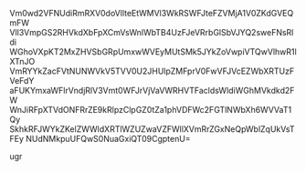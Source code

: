 Vm0wd2VFNUdiRmRXV0doVllteEtWMVl3WkRSWFJteFZVMjA1V0ZKdGVEQmFW
Vll3VmpGS2RHVkdXbFpXCmVsWnlWbTB4UzFJeVRrbGlSbVJYQ2sweFNsRldi
WGhoVXpKT2MxZHVSbGRpUmxwWVEyMUtSMk5JYkZoVwpiVTQwVlhwR1lXTnJO
VmRYYkZacFVtNUNWVkV5TVV0U2JHUlpZMFprV0FwVFJVcEZWbXRTUzFVeFdY
aFUKYmxaWFlrVndjRlV3Vmt0WFJrVjVaVWRHVTFacldsWldiWGhMVkdkd2FW
WnJiRFpXTVdONFRrZE9kRlpzClpGZ0tZa1phVDFWc2FGTlNWbXh6WVVaT1Qy
SkhkRFJWYkZKelZWWldXRTlWZUZwaVZFWllXVmRrZGxNeQpWblZqUkVsTFEy
NUdNMkpuUFQwS0NuaGxiQT09CgptenU=

ugr
